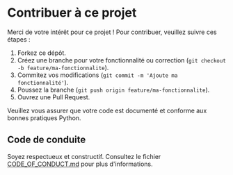 
# Contribuer à ce projet

Merci de votre intérêt pour ce projet ! Pour contribuer, veuillez suivre ces étapes :

1. Forkez ce dépôt.
2. Créez une branche pour votre fonctionnalité ou correction (`git checkout -b feature/ma-fonctionnalite`).
3. Commitez vos modifications (`git commit -m 'Ajoute ma fonctionnalité'`).
4. Poussez la branche (`git push origin feature/ma-fonctionnalite`).
5. Ouvrez une Pull Request.

Veuillez vous assurer que votre code est documenté et conforme aux bonnes pratiques Python.

## Code de conduite

Soyez respectueux et constructif. Consultez le fichier [CODE_OF_CONDUCT.md](CODE_OF_CONDUCT.md) pour plus d'informations.